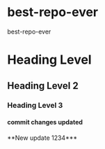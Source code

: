 # best-repo-ever
best-repo-ever
<h1>Heading Level</h1>
<h2>Heading Level 2</h2>
<h3>Heading Level 3</h3>
<h4>commit changes updated</h4>
**New update 1234***
